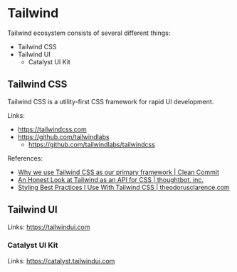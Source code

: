 # Tailwind

Tailwind ecosystem consists of several different things:

- Tailwind CSS
- Tailwind UI
  - Catalyst UI Kit

## Tailwind CSS

Tailwind CSS is a utility-first CSS framework for rapid UI development.

Links:

- <https://tailwindcss.com>
- <https://github.com/tailwindlabs>
  - <https://github.com/tailwindlabs/tailwindcss>

References:

- [Why we use Tailwind CSS as our primary framework | Clean Commit](https://cleancommit.io/blog/why-we-use-tailwind-css-as-our-primary-framework)
- [An Honest Look at Tailwind as an API for CSS | thoughtbot, inc.](https://thoughtbot.com/blog/an-honest-look-at-tailwind-as-an-api-for-css)
- [Styling Best Practices I Use With Tailwind CSS | theodorusclarence.com](https://theodorusclarence.com/blog/tailwindcss-best-practice)

## Tailwind UI

Links: <https://tailwindui.com>

### Catalyst UI Kit

Links: <https://catalyst.tailwindui.com>
